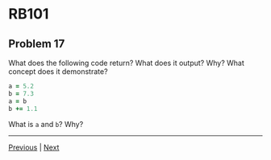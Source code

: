 # RB101
## Problem 17

What does the following code return? What does it output? Why? What concept does it demonstrate?

```ruby
a = 5.2
b = 7.3
a = b
b += 1.1
```

What is `a` and `b`? Why?

---

[Previous](016.md) | [Next](018.md)
